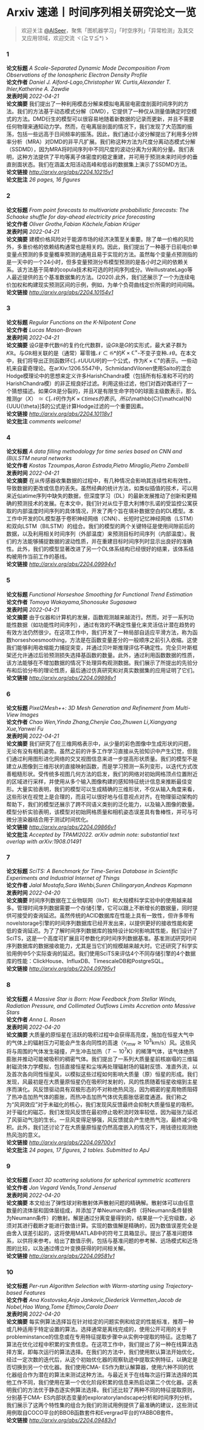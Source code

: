 
Arxiv 速递丨时间序列相关研究论文一览
=====================
  
> 欢迎关注 [@AISeer](https://www.zhihu.com/people/dreamhomes)，聚焦「图机器学习」「时空序列」「异常检测」及其交叉应用领域，欢迎交流 ヾ(≧∇≦*)ゝ
### 1
  
**论文标题** *A Scale-Separated Dynamic Mode Decomposition From Observations of the
  Ionospheric Electron Density Profile*  
**论文作者** *Daniel J. Alford-Lago,Christopher W. Curtis,Alexander T. Ihler,Katherine A. Zawdie*  
**发表时间** *2022-04-21*  
**论文摘要** 我们提出了一种利用模态分解来模拟电离层电密度剖面时间序列的方法。我们的方法基于动态模式分解（DMD），它提供了一种仅从测量值确定时空模式的方法。DMD衍生的模型可以很容易地随着新数据的记录而更新，并且不需要任何物理来通知动力学。然而，在电离层剖面的情况下，我们发现了大范围的振荡，包括一些远高于日间频率的振荡。因此，我们通过小波分解提出了利用多分辨率分析（MRA）对DMD的非平凡扩展。我们称这种方法为尺度分离动态模式分解（SSDMD），因为MRA将时间序列中不同尺度的波动分离为分离的分量。我们表明，这种方法提供了平均等离子体密度的稳定重建，并可用于预测未来时间步的垂直剖面状态。我们在涵盖太阳活动高峰和低谷的数据集上演示了SSDMD方法。  
**论文链接** *http://arxiv.org/abs/2204.10215v1*  
**论文批注** *26 pages, 16 figures*
### 2
  
**论文标题** *From point forecasts to multivariate probabilistic forecasts: The
  Schaake shuffle for day-ahead electricity price 
forecasting*  
**论文作者** *Oliver Grothe,Fabian Kächele,Fabian Krüger*  
**发表时间** *2022-04-21*  
**论文摘要** 建模价格风险对于能源市场的经济决策至关重要。除了单一价格的风险外，多重价格的依赖结构通常也是相关的。因此，我们提出了一种基于日前电价单变量点预测的多变量概率预测的通用且易于实现的方法。虽然每个变量点预测指的是一天中的一个24小时，但多变量预测分布模型预测的是各小时之间的依赖关系。该方法基于简单的copula技术和可选的时间序列成分。WeillustrateLago等人最近提供的五个基准数据集的方法。(2020).此外，我们还展示了一个为连续电价加权和构建现实预测区间的示例，例如，为单个负荷曲线定价所需的时间间隔。  
**论文链接** *http://arxiv.org/abs/2204.10154v1*
### 3
  
**论文标题** *Regular Functions on the K-Nilpotent Cone*  
**论文作者** *Lucas Mason-Brown*  
**发表时间** *2022-04-21*  
**论文摘要** 设$G$是李代数$\mathfrak{G}$的复约化代数群，设$G{\mathbb{R}}$是$G$的实形式，最大紧子群为$K{\mathbb{R}}$。与$G{\mathbb{R}}$相关联的是（通常）幂零锥$\mathcal{N}\subset\mathfrak{G}*$的$K\times\mathbb{C}^{\times}$-不变子变种$\mathcal{N}{\theta}$。在本文中，我们将导出正则函数环$\mathbb{C}[\mathcal{N}{UUUU{\theta}}]$的一个公式，作为$K\times\mathbb{C}^{\times}$的表示。一些动机来自霍奇理论。在arXiv:1206.5547中，SchmidandVilonen使用Saito的混合Hodge模理论中的思想来定义许多HarishChandra模（包括所有标准和不可约的HarishChandra模）的非正规良好过滤。利用这些过滤，他们对酉对偶进行了一个猜想描述。如果$G{\mathbb{R}}$是分裂的，并且$X$是有限生命字符$0$的球面主级数表示，那么推测$\mathrm{gr}（X）\simeq\mathbb{C}[\mathcal{N}{\theta}]$作为$K\times\mathbb{C}{times}的表示。所以$\mathbb{C}[\mathcal{N}{UUU{\theta}]$的公式是计算Hodge过滤的一个重要因素。  
**论文链接** *http://arxiv.org/abs/2204.10118v1*  
**论文批注** *comments welcome!*
### 4
  
**论文标题** *A data filling methodology for time series based on CNN and (Bi)LSTM
  neural networks*  
**论文作者** *Kostas Tzoumpas,Aaron Estrada,Pietro Miraglio,Pietro Zambelli*  
**发表时间** *2022-04-21*  
**论文摘要** 在从传感器收集数据的过程中，有几种情况会影响其连续性和有效性，导致数据的更改或信息的丢失。虽然经典的统计方法，如类似插值的技术，可以用来近似atime序列中缺失的数据，但深度学习（DL）的最新发展推动了创新和更精确的预测技术的发展。在本文中，我们针对从位于意大利博尔扎诺的受监控公寓获取的内部温度时间序列的具体情况，开发了两个旨在填补数据空白的DL模型。本工作中开发的DL模型基于卷积神经网络（CNN）、长短时记忆神经网络（LSTM）和双向LSTM（BILSTM）的组合。我们的模型的两个关键特征是使用间隙前后的数据，以及利用相关时间序列（外部温度）来预测目标时间序列（内部温度）。我们的方法能够捕捉数据的波动性质，并在重建目标时间序列时显示出良好的准确性。此外，我们的模型显著改进了另一个DL体系结构已经很好的结果，该体系结构被用作当前工作的基线。  
**论文链接** *http://arxiv.org/abs/2204.09994v1*
### 5
  
**论文标题** *Functional Horseshoe Smoothing for Functional Trend Estimation*  
**论文作者** *Tomoya Wakayama,Shonosuke Sugasawa*  
**发表时间** *2022-04-21*  
**论文摘要** 由于仪器和计算机的发展，函数观测越来越流行。然而，对于一系列功能性数据（如功能性时间序列），通过有效的不确定性量化来灵活估计潜在趋势的有效方法仍然很少。在这项工作中，我们开发了一种局部自适应平滑方法，称为函数horseshoesmoothing，方法是在函数变量差分的一般顺序之前引入收缩。这使我们能够利用收缩能力捕捉突变，并通过贝叶斯推理评估不确定性。完全贝叶斯框架还允许通过后验预测损失选择基函数的数量。此外，通过利用函数数据的性质，该方法能够在不增加数据的情况下处理异构观测数据。我们展示了所提出的先验分布和后验分布的理论性质，最后通过仿真研究和对真实数据集的应用证明了它们。  
**论文链接** *http://arxiv.org/abs/2204.09898v1*
### 6
  
**论文标题** *Pixel2Mesh++: 3D Mesh Generation and Refinement from Multi-View Images*  
**论文作者** *Chao Wen,Yinda Zhang,Chenjie Cao,Zhuwen Li,Xiangyang Xue,Yanwei Fu*  
**发表时间** *2022-04-21*  
**论文摘要** 我们研究了在三维网格表示中，从少量的彩色图像中生成形状的问题，无论有没有相机姿势。虽然之前的许多工作学习直接从先验知识中产生幻觉，但我们通过利用图形进化网络的交叉视图信息来进一步提高形状质量。我们的模型不是建立从图像到三维形状的直接映射函数，而是学习预测一系列变形，以迭代方式改善粗糙形状。受传统多视图几何方法的启发，我们的网络对初始网格顶点位置附近的区域进行采样，并使用从多个输入图像构建的感知特征统计信息来推断最佳变形。大量实验表明，我们的模型可以生成精确的三维形状，不仅从输入角度来看，这些形状在视觉上是合理的，而且可以很好地与任意视点对齐。在物理驱动架构的帮助下，我们的模型还展示了跨不同语义类别的泛化能力，以及输入图像的数量。模型分析实验表明，该模型对初始网格质量和相机姿态误差具有鲁棒性，并可与可微分渲染器结合用于测试时间优化。  
**论文链接** *http://arxiv.org/abs/2204.09866v1*  
**论文批注** *Accepted by TPAMI2022. arXiv admin note: substantial text overlap
  with arXiv:1908.01491*
### 7
  
**论文标题** *SciTS: A Benchmark for Time-Series Database in Scientific Experiments
  and Industrial Internet of Things*  
**论文作者** *Jalal Mostafa,Sara Wehbi,Suren Chilingaryan,Andreas Kopmann*  
**发表时间** *2022-04-20*  
**论文摘要** 时间序列数据在工业物联网（IIoT）和大规模科学实验中的使用越来越多。管理时间序列数据需要一个存储引擎，它可以跟上不断增长的数据量，同时提供可接受的查询延迟。虽然传统的ACID数据库在性能上具有一致性，但许多带有novelstorage引擎的时间序列数据库已经开发出来，以提供更好的接收性能和更低的查询延迟。为了了解时间序列数据库的独特设计如何影响其性能，我们设计了SciTS，这是一个高度可扩展且可参数化的时间序列数据基准。基准测试研究时间序列数据库的数据接收能力，尤其是当它们的规模越来越大时。它还研究了科学实验用例中5个实际查询的延迟。我们使用SciTS来评估4个不同存储引擎的4个数据库的性能：ClickHouse、InfluxDB、TimescaleDB和PostgreSQL。  
**论文链接** *http://arxiv.org/abs/2204.09795v1*
### 8
  
**论文标题** *A Massive Star is Born: How Feedback from Stellar Winds, Radiation
  Pressure, and Collimated Outflows Limits Accretion 
onto Massive Stars*  
**论文作者** *Anna L. Rosen*  
**发表时间** *2022-04-20*  
**论文摘要** 大质量的原恒星在活跃的吸积过程中会获得高亮度，施加在恒星大气中的气体上的辐射压力可能会产生各向同性的高速（$v_{rmw}\gtrsim10^3$km/s）风。这些风将与周围的气体发生碰撞，产生冲击加热（$T\sim10^7$K）的稀薄气体，该气体绝热膨胀并推动可能被吸积的稠密气体。我们提出了一系列大质量星前核崩塌的三维辐射磁流体力学模拟，包括直接恒星和尘埃再处理辐射场的辐射反馈、准直外流，以及首次各向同性恒星风，以模拟这些过程如何影响大质量（原）恒星的形成。我们发现，风最初是在大质量原恒星仍在吸积时发射的，风的性质随着恒星收缩到主星序而演化。风反馈驱动具有双极形态的不对称绝热风泡，因为稠密的星周物质阻碍了热冲击加热气体的膨胀，而热冲击加热气体优先膨胀低密度通道。我们称之为“风洞效应”对于未磁化的核心，我们发现风反馈最终会抑制大质量恒星的吸积。对于磁化的磁芯，我们发现风反馈在最初停止吸积流时效率较低，因为磁张力延迟了风驱动气泡的生长。一旦风变得足够强，风反馈就会产生绝热气泡，最终减少吸积。此外，我们还讨论了在大质量原恒星仍然高度嵌入的情况下，用钱德拉观测绝热风泡的意义。  
**论文链接** *http://arxiv.org/abs/2204.09700v1*  
**论文批注** *24 pages, 17 figures, 2 tables. Submitted to ApJ*
### 9
  
**论文标题** *Exact 3D scattering solutions for spherical symmetric scatterers*  
**论文作者** *Jon Vegard Venås,Trond Jenserud*  
**发表时间** *2022-04-20*  
**论文摘要** 本文给出了弹性球对称散射体声散射问题的精确解。散射体可以由任意数量的流体层和固体层组成，并添加了单Neumann条件（将Neumann条件替换为Neumann条件）的散射。解是通过分离变量得到的，结果是一个无穷级数，必须对其进行截断才能进行数值计算。实现的数值解是精确的，因为数值误差完全是由舍入误差引起的，这将使用MATLAB中的符号工具箱显示。提出了基准问题体系，以供将来参考。给出了数值示例，包括与基准问题的参考解、远场模式和近场图的比较，以及通过傅立叶变换获得的时间相关解。  
**论文链接** *http://arxiv.org/abs/2204.09581v1*
### 10
  
**论文标题** *Per-run Algorithm Selection with Warm-starting using Trajectory-based
  Features*  
**论文作者** *Ana Kostovska,Anja Jankovic,Diederick Vermetten,Jacob de Nobel,Hao Wang,Tome Eftimov,Carola Doerr*  
**发表时间** *2022-04-20*  
**论文摘要** 每实例算法选择旨在针对给定的问题实例和给定的性能标准，推荐一种或几种适用于特定设置的算法。选择通常是离线完成的，使用公开可用的关于probleminstance的信息或在专用特征提取步骤中从实例中提取的特征。这忽略了算法在优化过程中积累的宝贵信息。在这项工作中，我们提出了另一种在线算法选择方案，即每次运行的算法选择。在我们的方法中，我们使用默认算法开始优化，经过一定次数的迭代后，从这个初始优化器的观察轨迹中提取实例特征，以确定是否切换到另一个优化器。我们使用CMA-
ES作为默认解算器，使用六种不同的优化器组合作为潜在的算法来测试这种方法。与最近关于在线每次运行算法选择的其他工作不同，我们使用在第一个优化阶段积累的信息来热启动第二个优化器。这表明我们的方法优于静态逐实例算法选择。我们还比较了两种不同的特征提取原则，分别基于CMA-
ES内部状态变量的exploratorylandscape分析和时间序列分析。我们展示了这两个特性集的组合为我们的测试用例提供了最准确的建议，这些测试用例取自COCO平台的BBOB函数套件和Evergrad平台的YABBOB套件。  
**论文链接** *http://arxiv.org/abs/2204.09483v1*
